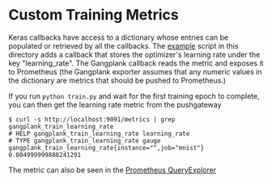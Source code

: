 # Custom Training Metrics
Keras callbacks have access to a dictionary whose entries can be populated or
retrieved by all the callbacks. The [example](./train.py) script in this directory
adds a callback that stores the optimizer's learning rate under the key "learning_rate".
The Gangplank callback reads the metric and exposes it to Prometheus (the Gangplank
exporter assumes that any numeric values in the dictionary are metrics that should
be pushed to Prometheus.)

If you run `python train.py` and wait for the first training epoch to complete,
you can then get the learning rate metric from the pushgateway

```
$ curl -s http://localhost:9091/metrics | grep gangplank_train_learning_rate
# HELP gangplank_train_learning_rate learning_rate
# TYPE gangplank_train_learning_rate gauge
gangplank_train_learning_rate{instance="",job="mnist"} 0.004999999888241291
```

The metric can also be seen in the [Prometheus QueryExplorer](http://localhost:9090/query?g0.expr=gangplank_train_learning_rate&g0.show_tree=0&g0.tab=table&g0.range_input=1h&g0.res_type=auto&g0.res_density=medium&g0.display_mode=lines&g0.show_exemplars=0)
